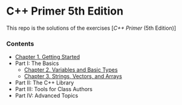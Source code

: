 # **C++ Primer** 5th Edition

This repo is the solutions of the exercises [_C++ Primer_ (5th Edition)]
### Contents

- [Chapter 1. Getting Started](Chapter_01/README.md)
- Part I: The Basics
  - [Chapter 2. Variables and Basic Types](Chapter_02/README.md)
  - [Chapter 3.  Strings, Vectors, and Arrays](Chapter_03/README.md)
- Part II: The C++ Library
- Part III: Tools for Class Authors
- Part IV:  Advanced Topics
